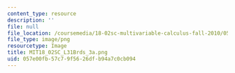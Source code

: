 ```yaml
---
content_type: resource
description: ''
file: null
file_location: /coursemedia/18-02sc-multivariable-calculus-fall-2010/057e00fb57c79f5626dfb94a7c0cb094_MIT18_02SC_L31Brds_3a.png
file_type: image/png
resourcetype: Image
title: MIT18_02SC_L31Brds_3a.png
uid: 057e00fb-57c7-9f56-26df-b94a7c0cb094
---
```

